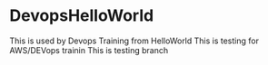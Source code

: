 # DevopsHelloWorld
This is used by Devops Training from HelloWorld
This is testing for AWS/DEVops trainin
This is testing branch 
